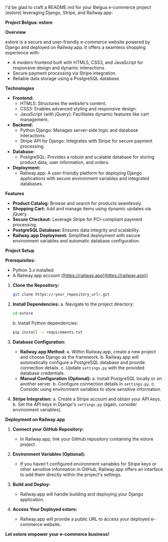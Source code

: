 I'd be glad to craft a README.md for your Belgua e-commerce project (estore) leveraging Django, Stripe, and Railway.app:

**Project Belgua: estore**

**Overview**

estore is a secure and user-friendly e-commerce website powered by Django and deployed on Railway.app. It offers a seamless shopping experience with:

* A modern frontend built with HTML5, CSS3, and JavaScript for responsive design and dynamic interactions.
* Secure payment processing via Stripe integration.
* Reliable data storage using a PostgreSQL database.

**Technologies**

* **Frontend:**
    * HTML5: Structures the website's content.
    * CSS3: Enables advanced styling and responsive design.
    * JavaScript (with jQuery): Facilitates dynamic features like cart management.
* **Backend:**
    * Python Django: Manages server-side logic and database interactions.
    * Stripe API for Django: Integrates with Stripe for secure payment processing.
* **Database:**
    * PostgreSQL: Provides a robust and scalable database for storing product data, user information, and orders.
* **Deployment:**
    * Railway.app: A user-friendly platform for deploying Django applications with secure environment variables and integrated databases.

**Features**

* **Product Catalog:** Browse and search for products seamlessly.
* **Shopping Cart:** Add and manage items using dynamic updates via jQuery.
* **Secure Checkout:** Leverage Stripe for PCI-compliant payment processing.
* **PostgreSQL Database:** Ensures data integrity and scalability.
* **Railway.app Deployment:** Simplified deployment with secure environment variables and automatic database configuration.

**Project Setup**

**Prerequisites:**

* Python 3.x installed
* A Railway.app account ([https://railway.app](https://railway.app))

1. **Clone the Repository:**
   ```bash
   git clone https://<your_repository_url>.git
   ```

2. **Install Dependencies:**
   a. Navigate to the project directory:
      ```bash
      cd estore
      ```
   b. Install Python dependencies:
      ```bash
      pip install -r requirements.txt
      ```

3. **Database Configuration:**
   - **Railway.app Method:**
     a. Within Railway.app, create a new project and choose Django as the framework.
     b. Railway.app will automatically configure a PostgreSQL database and provide connection details.
     c. Update `settings.py` with the provided database credentials.
   - **Manual Configuration (Optional):**
     a. Install PostgreSQL locally or on another server.
     b. Configure connection details in `settings.py`.
     c. Consider using environment variables to store sensitive information.

4. **Stripe Integration:**
   a. Create a Stripe account and obtain your API keys.
   b. Set the API keys in Django's `settings.py` (again, consider environment variables).

**Deployment on Railway.app**

1. **Connect your GitHub Repository:**
   - In Railway.app, link your GitHub repository containing the estore project.

2. **Environment Variables (Optional):**
   - If you haven't configured environment variables for Stripe keys or other sensitive information in GitHub, Railway.app offers an interface to add them directly within the project's settings.

3. **Build and Deploy:**
   - Railway.app will handle building and deploying your Django application.

4. **Access Your Deployed estore:**
   - Railway.app will provide a public URL to access your deployed e-commerce website.


**Let estore empower your e-commerce business!**
